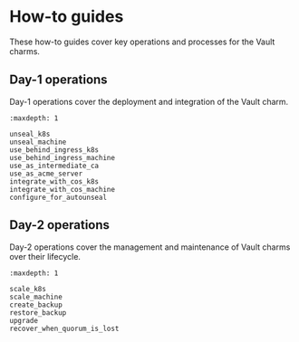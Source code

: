 # How-to guides

These how-to guides cover key operations and processes for the Vault charms.

## Day-1 operations

Day-1 operations cover the deployment and integration of the Vault charm.

```{toctree}
:maxdepth: 1

unseal_k8s
unseal_machine
use_behind_ingress_k8s
use_behind_ingress_machine
use_as_intermediate_ca
use_as_acme_server
integrate_with_cos_k8s
integrate_with_cos_machine
configure_for_autounseal
```

## Day-2 operations

Day-2 operations cover the management and maintenance of Vault charms over their lifecycle.

```{toctree}
:maxdepth: 1

scale_k8s
scale_machine
create_backup
restore_backup
upgrade
recover_when_quorum_is_lost
```
